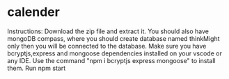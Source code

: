 # calender
Instructions: 
Download the zip file and extract it.
You should also have mongoDB compass, where you should create database named thinkMight only then you will be connected to the database.
Make sure you have bcryptjs,express and mongoose dependencies installed on your vscode or any IDE.
Use the command "npm i bcryptjs express mongoose" to install them.
Run npm start 
